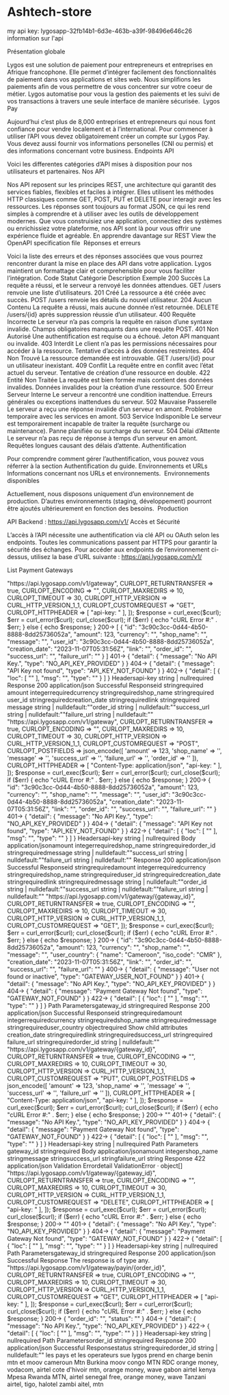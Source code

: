 # Ashtech-store
my api key: lygosapp-32fb14b1-6d3e-463b-a39f-98496e646c26
information sur l'api

Présentation globale

Lygos est une solution de paiement pour entrepreneurs et entreprises en Afrique francophone. Elle permet d’intégrer facilement des fonctionnalités de paiement dans vos applications et sites web. Nous simplifions les paiements afin de vous permettre de vous concentrer sur votre coeur de métier. Lygos automatise pour vous la gestion des paiements et les suivi de vos transactions à travers une seule interface de manière sécurisée.
​
Lygos Pay

Aujourd’hui c’est plus de 8,000 entreprises et entrepreneurs qui nous font confiance pour vendre localement et à l’international.
Pour commencer à utiliser l’API vous devez obligatoirement créer un compte sur Lygos Pay. Vous devez aussi fournir vos informations personelles (CNI ou permis) et des informations concernant votre business.
​
Endpoints API

Voici les differentes catégories d’API mises à disposition pour nos utilisateurs et partenaires.
Nos API

Nos API reposent sur les principes REST, une architecture qui garantit des services fiables, flexibles et faciles à intégrer. Elles utilisent les méthodes HTTP classiques comme GET, POST, PUT et DELETE pour interagir avec les ressources. Les réponses sont toujours au format JSON, ce qui les rend simples à comprendre et à utiliser avec les outils de développement modernes. Que vous construisiez une application, connectiez des systèmes ou enrichissiez votre plateforme, nos API sont là pour vous offrir une expérience fluide et agréable.
En apprendre davantage sur REST
View the OpenAPI specification file
​
Réponses et erreurs

Voici la liste des erreurs et des réponses associées que vous pourrez rencontrer durant la mise en place des API dans votre application. Lygos maintient un formattage clair et comprehensible pour vous faciliter l’intégration.
Code Statut	Catégorie	Description	Exemple
200	Succès	La requête a réussi, et le serveur a renvoyé les données attendues.	GET /users renvoie une liste d’utilisateurs.
201	Créé	La ressource a été créée avec succès.	POST /users renvoie les détails du nouvel utilisateur.
204	Aucun Contenu	La requête a réussi, mais aucune donnée n’est retournée.	DELETE /users/{id} après suppression réussie d’un utilisateur.
400	Requête Incorrecte	Le serveur n’a pas compris la requête en raison d’une syntaxe invalide.	Champs obligatoires manquants dans une requête POST.
401	Non Autorisé	Une authentification est requise ou a échoué.	Jeton API manquant ou invalide.
403	Interdit	Le client n’a pas les permissions nécessaires pour accéder à la ressource.	Tentative d’accès à des données restreintes.
404	Non Trouvé	La ressource demandée est introuvable.	GET /users/{id} pour un utilisateur inexistant.
409	Conflit	La requête entre en conflit avec l’état actuel du serveur.	Tentative de création d’une ressource en double.
422	Entité Non Traitée	La requête est bien formée mais contient des données invalides.	Données invalides pour la création d’une ressource.
500	Erreur Serveur Interne	Le serveur a rencontré une condition inattendue.	Erreurs générales ou exceptions inattendues du serveur.
502	Mauvaise Passerelle	Le serveur a reçu une réponse invalide d’un serveur en amont.	Problème temporaire avec les services en amont.
503	Service Indisponible	Le serveur est temporairement incapable de traiter la requête (surcharge ou maintenance).	Panne planifiée ou surcharge du serveur.
504	Délai d’Attente	Le serveur n’a pas reçu de réponse à temps d’un serveur en amont.	Requêtes longues causant des délais d’attente.
​
Authentification

Pour comprendre comment gérer l’authentification, vous pouvez vous réferrer à la section Authentification du guide.
Environnements et URLs
Informations concernant nos URLs et environnements.
​
Environnements disponibles

Actuellement, nous disposons uniquement d’un environnement de production. D’autres environnements (staging, développement) pourront être ajoutés ultérieurement en fonction des besoins.
​
Production

API Backend : https://api.lygosapp.com/v1/
​
Accès et Sécurité

L’accès à l’API nécessite une authentification via clé API ou OAuth selon les endpoints.
Toutes les communications passent par HTTPS pour garantir la sécurité des échanges.
Pour accéder aux endpoints de l’environnement ci-dessus, utilisez la base d’URL suivante :
https://api.lygosapp.com/v1/

List Payment Gateways
<?php

$curl = curl_init();

curl_setopt_array($curl, [
  CURLOPT_URL => "https://api.lygosapp.com/v1/gateway",
  CURLOPT_RETURNTRANSFER => true,
  CURLOPT_ENCODING => "",
  CURLOPT_MAXREDIRS => 10,
  CURLOPT_TIMEOUT => 30,
  CURLOPT_HTTP_VERSION => CURL_HTTP_VERSION_1_1,
  CURLOPT_CUSTOMREQUEST => "GET",
  CURLOPT_HTTPHEADER => [
    "api-key: <api-key>"
  ],
]);

$response = curl_exec($curl);
$err = curl_error($curl);

curl_close($curl);

if ($err) {
  echo "cURL Error #:" . $err;
} else {
  echo $response;
}



200->
[
  {
    "id": "3c90c3cc-0d44-4b50-8888-8dd25736052a",
    "amount": 123,
    "currency": "<string>",
    "shop_name": "<string>",
    "message": "<string>",
    "user_id": "3c90c3cc-0d44-4b50-8888-8dd25736052a",
    "creation_date": "2023-11-07T05:31:56Z",
    "link": "<string>",
    "order_id": "<string>",
    "success_url": "<string>",
    "failure_url": "<string>"
  }
]

401->
{
  "detail": {
    "message": "No API Key.",
    "type": "NO_API_KEY_PROVIDED"
  }
}


404->

{
  "detail": {
    "message": "API Key not found",
    "type": "API_KEY_NOT_FOUND"
  }
}

402->
{
  "detail": [
    {
      "loc": [
        "<string>"
      ],
      "msg": "<string>",
      "type": "<string>"
    }
  ]
}


Headers
​
api-key
string | nullrequired
Response
200

application/json
Successful Response
​
id
string<uuid>required
​
amount
integerrequired
​
currency
stringrequired
​
shop_name
stringrequired
​
user_id
string<uuid>required
​
creation_date
string<date-time>required
​
link
stringrequired
​
message
string | nulldefault:""
​
order_id
string | nulldefault:""
​
success_url
string | nulldefault:""
​
failure_url
string | nulldefault:""

<?php

$curl = curl_init();

curl_setopt_array($curl, [
  CURLOPT_URL => "https://api.lygosapp.com/v1/gateway",
  CURLOPT_RETURNTRANSFER => true,
  CURLOPT_ENCODING => "",
  CURLOPT_MAXREDIRS => 10,
  CURLOPT_TIMEOUT => 30,
  CURLOPT_HTTP_VERSION => CURL_HTTP_VERSION_1_1,
  CURLOPT_CUSTOMREQUEST => "POST",
  CURLOPT_POSTFIELDS => json_encode([
    'amount' => 123,
    'shop_name' => '<string>',
    'message' => '<string>',
    'success_url' => '<string>',
    'failure_url' => '<string>',
    'order_id' => '<string>'
  ]),
  CURLOPT_HTTPHEADER => [
    "Content-Type: application/json",
    "api-key: <api-key>"
  ],
]);

$response = curl_exec($curl);
$err = curl_error($curl);

curl_close($curl);

if ($err) {
  echo "cURL Error #:" . $err;
} else {
  echo $response;
}

200->

{
  "id": "3c90c3cc-0d44-4b50-8888-8dd25736052a",
  "amount": 123,
  "currency": "<string>",
  "shop_name": "<string>",
  "message": "<string>",
  "user_id": "3c90c3cc-0d44-4b50-8888-8dd25736052a",
  "creation_date": "2023-11-07T05:31:56Z",
  "link": "<string>",
  "order_id": "<string>",
  "success_url": "<string>",
  "failure_url": "<string>"
}
401->
{
  "detail": {
    "message": "No API Key.",
    "type": "NO_API_KEY_PROVIDED"
  }
}

404->
{
  "detail": {
    "message": "API Key not found",
    "type": "API_KEY_NOT_FOUND"
  }
}

422->

{
  "detail": [
    {
      "loc": [
        "<string>"
      ],
      "msg": "<string>",
      "type": "<string>"
    }
  ]
}

Headers
​
api-key
string | nullrequired
Body
application/json
​
amount
integerrequired
​
shop_name
stringrequired
​
order_id
stringrequired
​
message
string | nulldefault:""
​
success_url
string | nulldefault:""
​
failure_url
string | nulldefault:""
Response
200

application/json
Successful Response
​
id
string<uuid>required
​
amount
integerrequired
​
currency
stringrequired
​
shop_name
stringrequired
​
user_id
string<uuid>required
​
creation_date
string<date-time>required
​
link
stringrequired
​
message
string | nulldefault:""
​
order_id
string | nulldefault:""
​
success_url
string | nulldefault:""
​
failure_url
string | nulldefault:""

<?php

$curl = curl_init();

curl_setopt_array($curl, [
  CURLOPT_URL => "https://api.lygosapp.com/v1/gateway/{gateway_id}",
  CURLOPT_RETURNTRANSFER => true,
  CURLOPT_ENCODING => "",
  CURLOPT_MAXREDIRS => 10,
  CURLOPT_TIMEOUT => 30,
  CURLOPT_HTTP_VERSION => CURL_HTTP_VERSION_1_1,
  CURLOPT_CUSTOMREQUEST => "GET",
]);

$response = curl_exec($curl);
$err = curl_error($curl);

curl_close($curl);

if ($err) {
  echo "cURL Error #:" . $err;
} else {
  echo $response;
}

200-> 
{
  "id": "3c90c3cc-0d44-4b50-8888-8dd25736052a",
  "amount": 123,
  "currency": "<string>",
  "shop_name": "<string>",
  "message": "<string>",
  "user_country": {
    "name": "Cameroon",
    "iso_code": "CMR"
  },
  "creation_date": "2023-11-07T05:31:56Z",
  "link": "<string>",
  "order_id": "<string>",
  "success_url": "<string>",
  "failure_url": "<string>"
}


400->
{
  "detail": {
    "message": "User not found or inactive",
    "type": "GATEWAY_USER_NOT_FOUND"
  }
}

401->
{
  "detail": {
    "message": "No API Key.",
    "type": "NO_API_KEY_PROVIDED"
  }
}

404-> 

  {
  "detail": {
    "message": "Payment Gateway Not found",
    "type": "GATEWAY_NOT_FOUND"
  }
}

422->
{
  "detail": [
    {
      "loc": [
        "<string>"
      ],
      "msg": "<string>",
      "type": "<string>"
    }
  ]
}

Path Parameters
​
gateway_id
string<uuid>required
Response
200

application/json
Successful Response
​
id
string<uuid>required
​
amount
integerrequired
​
currency
stringrequired
​
shop_name
stringrequired
​
message
stringrequired
​
user_country
objectrequired
Show child attributes
​
creation_date
string<date-time>required
​
link
stringrequired
​
success_url
stringrequired
​
failure_url
stringrequired
​
order_id
string | nulldefault:""


<?php

$curl = curl_init();

curl_setopt_array($curl, [
  CURLOPT_URL => "https://api.lygosapp.com/v1/gateway/{gateway_id}",
  CURLOPT_RETURNTRANSFER => true,
  CURLOPT_ENCODING => "",
  CURLOPT_MAXREDIRS => 10,
  CURLOPT_TIMEOUT => 30,
  CURLOPT_HTTP_VERSION => CURL_HTTP_VERSION_1_1,
  CURLOPT_CUSTOMREQUEST => "PUT",
  CURLOPT_POSTFIELDS => json_encode([
    'amount' => 123,
    'shop_name' => '<string>',
    'message' => '<string>',
    'success_url' => '<string>',
    'failure_url' => '<string>'
  ]),
  CURLOPT_HTTPHEADER => [
    "Content-Type: application/json",
    "api-key: <api-key>"
  ],
]);

$response = curl_exec($curl);
$err = curl_error($curl);

curl_close($curl);

if ($err) {
  echo "cURL Error #:" . $err;
} else {
  echo $response;
}

200->
"<any>"

401->
{
  "detail": {
    "message": "No API Key.",
    "type": "NO_API_KEY_PROVIDED"
  }
}

404->
{
  "detail": {
    "message": "Payment Gateway Not found",
    "type": "GATEWAY_NOT_FOUND"
  }
}
422->
{
  "detail": [
    {
      "loc": [
        "<string>"
      ],
      "msg": "<string>",
      "type": "<string>"
    }
  ]
}


Headers
​
api-key
string | nullrequired
Path Parameters
​
gateway_id
string<uuid>required
Body
application/json
​
amount
integer
​
shop_name
string
​
message
string
​
success_url
string
​
failure_url
string
Response
422

application/json
Validation Error
​
detail
ValidationError · object[]

<?php

$curl = curl_init();

curl_setopt_array($curl, [
  CURLOPT_URL => "https://api.lygosapp.com/v1/gateway/{gateway_id}",
  CURLOPT_RETURNTRANSFER => true,
  CURLOPT_ENCODING => "",
  CURLOPT_MAXREDIRS => 10,
  CURLOPT_TIMEOUT => 30,
  CURLOPT_HTTP_VERSION => CURL_HTTP_VERSION_1_1,
  CURLOPT_CUSTOMREQUEST => "DELETE",
  CURLOPT_HTTPHEADER => [
    "api-key: <api-key>"
  ],
]);

$response = curl_exec($curl);
$err = curl_error($curl);

curl_close($curl);

if ($err) {
  echo "cURL Error #:" . $err;
} else {
  echo $response;
}
200->
"<any>"
401->
{
  "detail": {
    "message": "No API Key.",
    "type": "NO_API_KEY_PROVIDED"
  }
}
404->

{
  "detail": {
    "message": "Payment Gateway Not found",
    "type": "GATEWAY_NOT_FOUND"
  }
}
422->
{
  "detail": [
    {
      "loc": [
        "<string>"
      ],
      "msg": "<string>",
      "type": "<string>"
    }
  ]
}
Headers
​
api-key
string | nullrequired
Path Parameters
​
gateway_id
string<uuid>required
Response
200

application/json
Successful Response
The response is of type any.

<?php

$curl = curl_init();

curl_setopt_array($curl, [
  CURLOPT_URL => "https://api.lygosapp.com/v1/gateway/payin/{order_id}",
  CURLOPT_RETURNTRANSFER => true,
  CURLOPT_ENCODING => "",
  CURLOPT_MAXREDIRS => 10,
  CURLOPT_TIMEOUT => 30,
  CURLOPT_HTTP_VERSION => CURL_HTTP_VERSION_1_1,
  CURLOPT_CUSTOMREQUEST => "GET",
  CURLOPT_HTTPHEADER => [
    "api-key: <api-key>"
  ],
]);

$response = curl_exec($curl);
$err = curl_error($curl);

curl_close($curl);

if ($err) {
  echo "cURL Error #:" . $err;
} else {
  echo $response;
}
200->
{
  "order_id": "<string>",
  "status": "<string>"
}
404->
{
  "detail": {
    "message": "No API Key.",
    "type": "NO_API_KEY_PROVIDED"
  }
}
422->
{
  "detail": [
    {
      "loc": [
        "<string>"
      ],
      "msg": "<string>",
      "type": "<string>"
    }
  ]
}

Headers
​
api-key
string | nullrequired
Path Parameters
​
order_id
stringrequired
Response
200

application/json
Successful Response
​
status
stringrequired
​
order_id
string | nulldefault:""

les pays et les operateurs sue lygos prend en charge
benin mtn et moov
cameroun Mtn
Burkina moov
congo MTN
RDC orange money, vodacom, airtel
cote d'hivoir mtn, orange money, wave
gabon airtel
kenya Mpesa
Rwanda MTN, airtel
senegal free, orange money, wave
Tanzani airtel, tigo, halotel
zambi aitel, mtn
